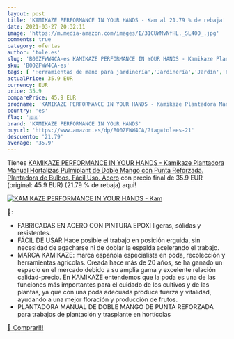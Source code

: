 ```yaml
---
layout: post
title: 'KAMIKAZE PERFORMANCE IN YOUR HANDS - Kam al 21.79 % de rebaja'
date: 2021-03-27 20:32:11
image: 'https://m.media-amazon.com/images/I/31CUWMvNfHL._SL400_.jpg'
comments: true
category: ofertas
author: 'tole.es'
slug: 'B00ZFWW4CA-es KAMIKAZE PERFORMANCE IN YOUR HANDS - Kamikaze Plantadora...'
sku: 'B00ZFWW4CA-es'
tags: [ 'Herramientas de mano para jardinería','Jardinería','Jardín','Plantadores de bulbos para jardinería','hortalizas','kamikaze performance in your hands', ]
actualPrice: 35.9 EUR
currency: EUR
price: 35.9
comparePrice: 45.9 EUR
prodname: 'KAMIKAZE PERFORMANCE IN YOUR HANDS - Kamikaze Plantadora Manual Hortalizas Pulmiplant de Doble Mango con Punta Reforzada. Plantadora de Bulbos. Fácil Uso. Acero'
country: 'es'
flag: '🇪🇸'
brand: 'KAMIKAZE PERFORMANCE IN YOUR HANDS'
buyurl: 'https://www.amazon.es/dp/B00ZFWW4CA/?tag=tolees-21'
descuento: '21.79'
average: '35.9'
---
```


Tienes [KAMIKAZE PERFORMANCE IN YOUR HANDS - Kamikaze Plantadora Manual Hortalizas Pulmiplant de Doble Mango con Punta Reforzada. Plantadora de Bulbos. Fácil Uso. Acero](https://www.amazon.es/dp/B00ZFWW4CA/?tag=tolees-21) con precio final de  35.9 EUR (original: 45.9 EUR) (21.79 %  de rebaja) aqui!

[![KAMIKAZE PERFORMANCE IN YOUR HANDS - Kam](https://m.media-amazon.com/images/I/31CUWMvNfHL._SL400_.jpg)](https://www.amazon.es/dp/B00ZFWW4CA/?tag=tolees-21)

🔎:

- FABRICADAS EN ACERO CON PINTURA EPOXI ligeras, sólidas y resistentes.
- FÁCIL DE USAR Hace posible el trabajo en posición erguida, sin necesidad de agacharse ni de doblar la espalda acelerando el trabajo.
- MARCA KAMIKAZE: marca española especialista en poda, recolección y herramientas agrícolas. Creada hace más de 20 años, se ha ganado un espacio en el mercado debido a su amplia gama y excelente relación calidad-precio. En KAMIKAZE entendemos que la poda es una de las funciones más importantes para el cuidado de los cultivos y de las plantas, ya que con una poda adecuada produce fuerza y vitalidad, ayudando a una mejor floración y producción de frutos.
- PLANTADORA MANUAL DE DOBLE MANGO DE PUNTA REFORZADA para trabajos de plantación y trasplante en hortícolas

[🛒 Comprar!!!](https://www.amazon.es/dp/B00ZFWW4CA/?tag=tolees-21)

